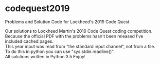 # codequest2019
Problems and Solution Code for Lockheed's 2019 Code Quest

Our solutions to Lockheed Martin's 2019 Code Quest coding competition. <br>
Because the official PDF with the problems hasn't been released I've included cached pages. <br>
This year input was read from "the standard input channel", not from a file. To do this in python you can use "sys.stdin.readline()".<br>
All solutions written in Python 3.5
Enjoy!
